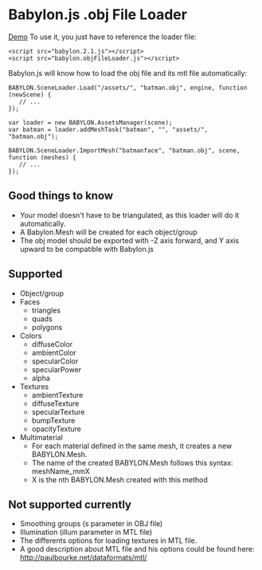 # Babylon.js .obj File Loader

[Demo](http://www.babylonjs-playground.com/#28YUR5)
To use it, you just have to reference the loader file:

```
<script src="babylon.2.1.js"></script>
<script src="babylon.objFileLoader.js"></script>
```

Babylon.js will know how to load the obj file and its mtl file automatically: 
```
BABYLON.SceneLoader.Load("/assets/", "batman.obj", engine, function (newScene) { 
   // ...
});
```
```
var loader = new BABYLON.AssetsManager(scene);
var batman = loader.addMeshTask("batman", "", "assets/", "batman.obj");
```
```
BABYLON.SceneLoader.ImportMesh("batmanface", "batman.obj", scene, function (meshes) { 
   // ...
});
```

## Good things to know
* Your model doesn't have to be triangulated, as this loader will do it automatically.
* A Babylon.Mesh will be created for each object/group
* The obj model should be exported with -Z axis forward, and Y axis upward to be compatible with Babylon.js

## Supported
* Object/group
* Faces
    * triangles
    * quads
    * polygons
* Colors
    * diffuseColor
    * ambientColor
    * specularColor
    * specularPower
    * alpha
* Textures
    * ambientTexture
    * diffuseTexture
    * specularTexture
    * bumpTexture
    * opacityTexture
* Multimaterial
	* For each material defined in the same mesh, it creates a new BABYLON.Mesh.
	* The name of the created BABYLON.Mesh follows this syntax: meshName_mmX 
	* X is the nth BABYLON.Mesh created with this method

    
## Not supported currently
* Smoothing groups (s parameter in OBJ file)
* Illumination (illum parameter in MTL file)
* The differents options for loading textures in MTL file.
* A good description about MTL file and his options could be found here: http://paulbourke.net/dataformats/mtl/
